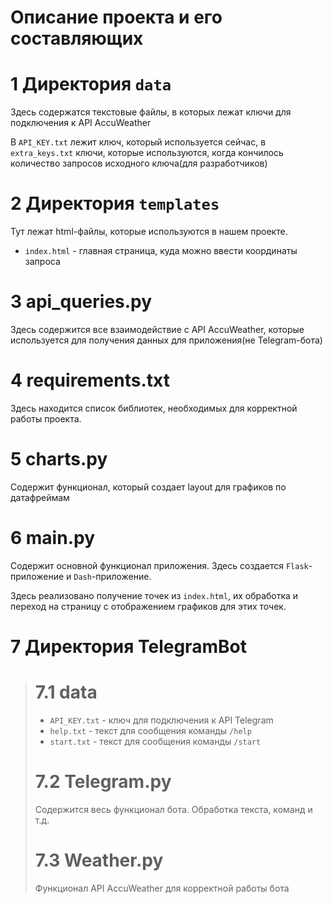 <h1>Описание проекта и его составляющих</h1>

# 1 Директория  `data`
Здесь содержатся текстовые файлы, в которых лежат ключи для подключения к API AccuWeather

В `API_KEY.txt` лежит ключ, который используется сейчас, в `extra_keys.txt` ключи, которые используются, когда кончилось
количество запросов исходного ключа(для разработчиков)

# 2 Директория `templates`
Тут лежат html-файлы, которые используются в нашем проекте.  
* `index.html` - главная страница, куда можно ввести координаты запроса

# 3 api_queries.py
Здесь содержится все взаимодействие с API AccuWeather, которые используется
для получения данных для приложения(не Telegram-бота)

# 4 requirements.txt
Здесь находится список библиотек, необходимых для корректной работы проекта.

# 5 charts.py
Содержит функционал, который создает layout для графиков по датафреймам

# 6 main.py
Содержит основной функционал приложения. Здесь создается `Flask`-приложение
 и `Dash`-приложение.

Здесь реализовано получение точек из `index.html`, их обработка 
и переход на страницу с отображением графиков для этих точек.

# 7 Директория TelegramBot
> # 7.1 data
> * `API_KEY.txt` - ключ для подключения к API Telegram
> * `help.txt` - текст для сообщения команды `/help`
> * `start.txt` - текст для сообщения команды `/start`
>
> # 7.2 Telegram.py
> Содержится весь функционал бота. Обработка текста, команд и т.д.
> 
> # 7.3 Weather.py
> Функционал API AccuWeather для корректной работы бота